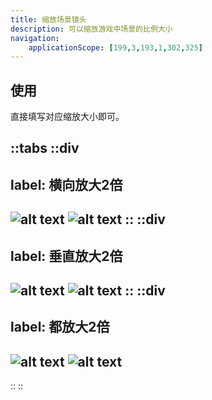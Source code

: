 ```yaml
---
title: 缩放场景镜头
description: 可以缩放游戏中场景的比例大小
navigation:
    applicationScope: [199,3,193,1,302,325]
---
```


## 使用

直接填写对应缩放大小即可。

::tabs
  ::div
  ---
  label: 横向放大2倍
  ---
  ![alt text](https://assbak.gcw.wiki/gcw/image/zh_hans/commands/scene/zoomscenecamera/image.png)
  ![alt text](https://assbak.gcw.wiki/gcw/image/zh_hans/commands/scene/zoomscenecamera/image-1.png)
  ::
  ::div
  ---
  label: 垂直放大2倍
  ---
  ![alt text](https://assbak.gcw.wiki/gcw/image/zh_hans/commands/scene/zoomscenecamera/image-2.png)
  ![alt text](https://assbak.gcw.wiki/gcw/image/zh_hans/commands/scene/zoomscenecamera/image-3.png)
  ::
  ::div
  ---
  label: 都放大2倍
  ---
  ![alt text](https://assbak.gcw.wiki/gcw/image/zh_hans/commands/scene/zoomscenecamera/image-4.png)
  ![alt text](https://assbak.gcw.wiki/gcw/image/zh_hans/commands/scene/zoomscenecamera/image-5.png)
  ---
  ::
::
